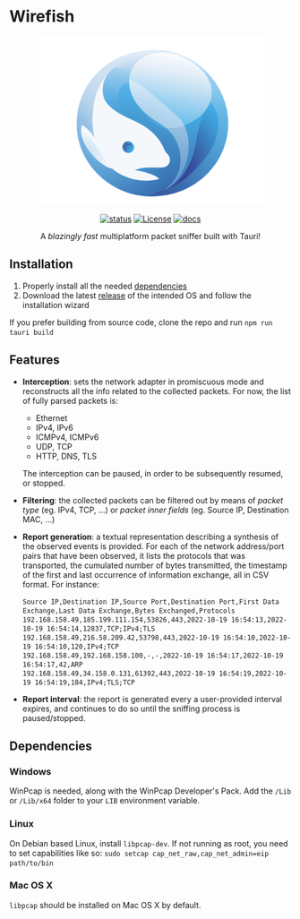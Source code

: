 # Wirefish
<div align="center">
<img src=".github/logo.png" height=300 alt="Tauri" />

[![status](https://img.shields.io/badge/status-stable-blue.svg)](https://github.com/stefanodevenuto/poc-sniffer/tree/main)
[![License](https://img.shields.io/badge/License-MIT-green.svg)](https://opencollective.com/tauri)
[![docs](https://img.shields.io/static/v1?label=docs)](https://github.com/stefanodevenuto/poc-sniffer/actions?query=workflow%3Apages-build-deployment+is%3Asuccess)

A _blazingly fast_ multiplatform packet sniffer built with Tauri!
</div>

## Installation
1. Properly install all the needed [dependencies](#dependencies)
2. Download the latest [release](https://github.com/stefanodevenuto/poc-sniffer/releases) of the intended OS and follow the installation wizard

If you prefer building from source code, clone the repo and run `npm run tauri build`

## Features
+ **Interception**: sets the network adapter in promiscuous mode and reconstructs all the info related to the collected packets. For now, the list of fully parsed packets is:
    - Ethernet
    - IPv4, IPv6
    - ICMPv4, ICMPv6
    - UDP, TCP
    - HTTP, DNS, TLS

    The interception can be paused, in order to be subsequently resumed, or stopped.
+ **Filtering**: the collected packets can be filtered out by means of _packet type_ (eg. IPv4, TCP, ...) or _packet inner fields_ (eg. Source IP, Destination MAC, ...) 
+ **Report generation**: a textual representation describing a synthesis of the observed events is provided. For each of the network address/port pairs that have been observed, it lists the protocols that was transported, the cumulated number of bytes transmitted, the timestamp of the first and last occurrence of information exchange, all in CSV format. For instance:
    ```csv
    Source IP,Destination IP,Source Port,Destination Port,First Data Exchange,Last Data Exchange,Bytes Exchanged,Protocols
    192.168.158.49,185.199.111.154,53826,443,2022-10-19 16:54:13,2022-10-19 16:54:14,12837,TCP;IPv4;TLS
    192.168.158.49,216.58.209.42,53798,443,2022-10-19 16:54:10,2022-10-19 16:54:10,120,IPv4;TCP
    192.168.158.49,192.168.158.100,-,-,2022-10-19 16:54:17,2022-10-19 16:54:17,42,ARP
    192.168.158.49,34.158.0.131,61392,443,2022-10-19 16:54:19,2022-10-19 16:54:19,184,IPv4;TLS;TCP
    ```
+ **Report interval**: the report is generated every a user-provided interval expires, and continues to do so until the sniffing process is paused/stopped.

## Dependencies
### Windows
WinPcap is needed, along with the WinPcap Developer's Pack. Add the `/Lib` or `/Lib/x64` folder to your `LIB` environment variable.

### Linux
On Debian based Linux, install `libpcap-dev`. If not running as root, you need to set capabilities like so: `sudo setcap cap_net_raw,cap_net_admin=eip path/to/bin`

### Mac OS X
`libpcap` should be installed on Mac OS X by default.